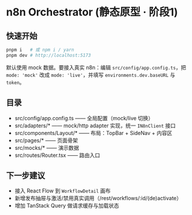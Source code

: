 
# n8n Orchestrator (静态原型 · 阶段1)

## 快速开始
```bash
pnpm i   # 或 npm i / yarn
pnpm dev # http://localhost:5173
```

默认使用 mock 数据。要接入真实 n8n：编辑 `src/config/app.config.ts`，把 `mode: 'mock'` 改成 `mode: 'live'`，并填写 `environments.dev.baseURL` 与 `token`。

## 目录
- src/config/app.config.ts       —— 全局配置（mock/live 切换）
- src/adapters/*                 —— mock/http adapter 实现，统一 `IN8nClient` 接口
- src/components/Layout/*        —— 布局：TopBar + SideNav + 内容区
- src/pages/*                    —— 页面骨架
- src/mocks/*                    —— 演示数据
- src/routes/Router.tsx          —— 路由入口

## 下一步建议
- 接入 React Flow 到 `WorkflowDetail` 画布
- 新增发布抽屉与激活/禁用真实调用（/rest/workflows/:id/(de)activate）
- 增加 TanStack Query 做请求缓存与加载状态
